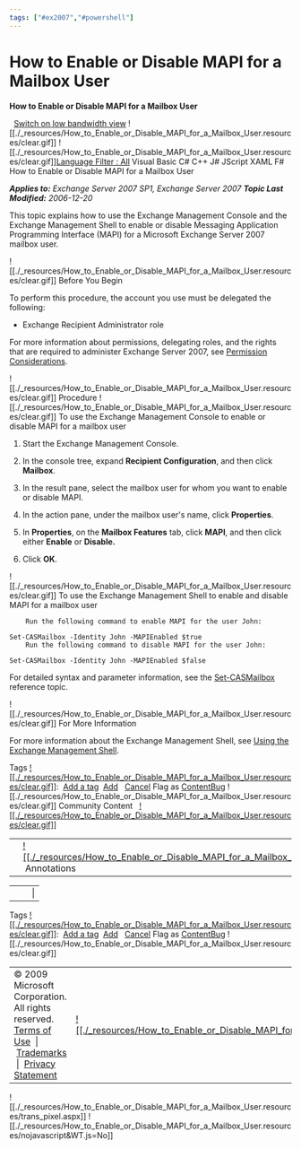 ```yaml
---
tags: ["#ex2007","#powershell"]
---
```

# How to Enable or Disable MAPI for a Mailbox User

**How to Enable or Disable MAPI for a Mailbox User**

  [Switch on low bandwidth view](http://technet.microsoft.com/en-us/library/bb124497(loband).aspx)
![[./_resources/How_to_Enable_or_Disable_MAPI_for_a_Mailbox_User.resources/clear.gif]]
![[./_resources/How_to_Enable_or_Disable_MAPI_for_a_Mailbox_User.resources/clear.gif]][Language Filter : All](http://technet.microsoft.com/en-us/library/bb124497.aspx#Mtps_DropDownFilterText)
Visual Basic
C#
C++
J#
JScript
XAML
F#
How to Enable or Disable MAPI for a Mailbox User

**_Applies to:_** _Exchange Server 2007 SP1, Exchange Server 2007_ **_Topic Last Modified:_** _2006-12-20_

This topic explains how to use the Exchange Management Console and the Exchange Management Shell to enable or disable Messaging Application Programming Interface (MAPI) for a Microsoft Exchange Server 2007 mailbox user.

![[./_resources/How_to_Enable_or_Disable_MAPI_for_a_Mailbox_User.resources/clear.gif]] Before You Begin

To perform this procedure, the account you use must be delegated the following:

* Exchange Recipient Administrator role

For more information about permissions, delegating roles, and the rights that are required to administer Exchange Server 2007, see [Permission Considerations](http://technet.microsoft.com/en-us/library/aa996881.aspx).

![[./_resources/How_to_Enable_or_Disable_MAPI_for_a_Mailbox_User.resources/clear.gif]] Procedure
![[./_resources/How_to_Enable_or_Disable_MAPI_for_a_Mailbox_User.resources/clear.gif]] To use the Exchange Management Console to enable or disable MAPI for a mailbox user

1. Start the Exchange Management Console.
	
2. In the console tree, expand **Recipient Configuration**, and then click **Mailbox**.
	
3. In the result pane, select the mailbox user for whom you want to enable or disable MAPI.
	
4. In the action pane, under the mailbox user's name, click **Properties**.
	
5. In **<Mailbox User> Properties**, on the **Mailbox Features** tab, click **MAPI**, and then click either **Enable** or **Disable.**
	
6. Click **OK**.
	

![[./_resources/How_to_Enable_or_Disable_MAPI_for_a_Mailbox_User.resources/clear.gif]] To use the Exchange Management Shell to enable and disable MAPI for a mailbox user

		Run the following command to enable MAPI for the user John:
	
	Set-CASMailbox -Identity John -MAPIEnabled $true
		Run the following command to disable MAPI for the user John:
	
	Set-CASMailbox -Identity John -MAPIEnabled $false

For detailed syntax and parameter information, see the [Set-CASMailbox](http://technet.microsoft.com/en-us/library/bb125264.aspx) reference topic.

![[./_resources/How_to_Enable_or_Disable_MAPI_for_a_Mailbox_User.resources/clear.gif]] For More Information

For more information about the Exchange Management Shell, see [Using the Exchange Management Shell](http://technet.microsoft.com/en-us/library/bb123778.aspx).

Tags [![[./_resources/How_to_Enable_or_Disable_MAPI_for_a_Mailbox_User.resources/clear.gif]]](http://technet.microsoft.com/Platform/Controls/CCTagEditor/resources/taghelp.htm):  [Add a tag](http://technet.microsoft.com/Platform/Controls/CCTagEditor/#)  [Add](http://technet.microsoft.com/Platform/Controls/CCTagEditor/#)   [Cancel](http://technet.microsoft.com/Platform/Controls/CCTagEditor/#)
Flag as [ContentBug](http://technet.microsoft.com/Platform/Controls/CCTagEditor/#)
![[./_resources/How_to_Enable_or_Disable_MAPI_for_a_Mailbox_User.resources/clear.gif]]
Community Content   [![[./_resources/How_to_Enable_or_Disable_MAPI_for_a_Mailbox_User.resources/clear.gif]]](http://technet.microsoft.com/Platform/Controls/CCSection/resources/cchelp.htm)

|     |     |     |
| --- | --- | --- |
|     | [![[./_resources/How_to_Enable_or_Disable_MAPI_for_a_Mailbox_User.resources/clear.gif]]](http://technet.microsoft.com/en-us/library/community-edits.rss?topic=bb124497\|en-us\|80)  Annotations |     |

|     |     |     |
| --- | --- | --- |
|     |     | \|  |

Tags [![[./_resources/How_to_Enable_or_Disable_MAPI_for_a_Mailbox_User.resources/clear.gif]]](http://technet.microsoft.com/Platform/Controls/CCTagEditor/resources/taghelp.htm):  [Add a tag](http://technet.microsoft.com/Platform/Controls/CCTagEditor/#)  [Add](http://technet.microsoft.com/Platform/Controls/CCTagEditor/#)   [Cancel](http://technet.microsoft.com/Platform/Controls/CCTagEditor/#)
Flag as [ContentBug](http://technet.microsoft.com/Platform/Controls/CCTagEditor/#)
![[./_resources/How_to_Enable_or_Disable_MAPI_for_a_Mailbox_User.resources/clear.gif]]

|     |     |
| --- | --- |
| © 2009 Microsoft Corporation. All rights reserved. [Terms of Use](http://www.microsoft.com/info/cpyright.mspx)  \|  [Trademarks](http://www.microsoft.com/library/toolbar/3.0/trademarks/en-us.mspx)  \|  [Privacy Statement](http://www.microsoft.com/info/privacy.mspx) | [![[./_resources/How_to_Enable_or_Disable_MAPI_for_a_Mailbox_User.resources/clear.gif]]](http://www.microsoft.com/) |

![[./_resources/How_to_Enable_or_Disable_MAPI_for_a_Mailbox_User.resources/trans_pixel.aspx]]
![[./_resources/How_to_Enable_or_Disable_MAPI_for_a_Mailbox_User.resources/nojavascript&WT.js=No]]
